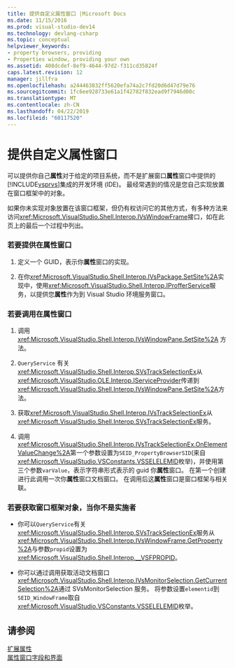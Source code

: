 ```yaml
---
title: 提供自定义属性窗口 |Microsoft Docs
ms.date: 11/15/2016
ms.prod: visual-studio-dev14
ms.technology: devlang-csharp
ms.topic: conceptual
helpviewer_keywords:
- property browsers, providing
- Properties window, providing your own
ms.assetid: 408dcdef-8ef9-4644-97d2-f311cd35824f
caps.latest.revision: 12
manager: jillfra
ms.openlocfilehash: a244463832ff5620efa74a2c7fd20d6d47d79e76
ms.sourcegitcommit: 1fc6ee928733e61a1f42782f832ead9f7946d00c
ms.translationtype: MT
ms.contentlocale: zh-CN
ms.lasthandoff: 04/22/2019
ms.locfileid: "60117520"
---
```

# <a name="providing-a-custom-properties-window"></a>提供自定义属性窗口
可以提供你自己**属性**对于给定的项目系统，而不是扩展窗口**属性**窗口中提供的[!INCLUDE[vsprvs](../includes/vsprvs-md.md)]集成的开发环境 (IDE)。 最经常遇到的情况是您自己实现放置在窗口框架中的对象。  
  
 如果你未实现对象放置在该窗口框架，但仍有权访问它的其他方式，有多种方法来访问<xref:Microsoft.VisualStudio.Shell.Interop.IVsWindowFrame>接口，如在此页上的最后一个过程中列出。  
  
### <a name="to-provide-your-properties-window"></a>若要提供在属性窗口  
  
1. 定义一个 GUID，表示你**属性**窗口的实现。  
  
2. 在你<xref:Microsoft.VisualStudio.Shell.Interop.IVsPackage.SetSite%2A>实现中，使用<xref:Microsoft.VisualStudio.Shell.Interop.IProfferService>服务，以提供您**属性**作为到 Visual Studio 环境服务窗口。  
  
### <a name="to-call-your-properties-window"></a>若要调用在属性窗口  
  
1. 调用 <xref:Microsoft.VisualStudio.Shell.Interop.IVsWindowPane.SetSite%2A> 方法。  
  
2. `QueryService` 有关<xref:Microsoft.VisualStudio.Shell.Interop.SVsTrackSelectionEx>从<xref:Microsoft.VisualStudio.OLE.Interop.IServiceProvider>传递到<xref:Microsoft.VisualStudio.Shell.Interop.IVsWindowPane.SetSite%2A>方法。  
  
3. 获取<xref:Microsoft.VisualStudio.Shell.Interop.IVsTrackSelectionEx>从<xref:Microsoft.VisualStudio.Shell.Interop.SVsTrackSelectionEx>服务。  
  
4. 调用<xref:Microsoft.VisualStudio.Shell.Interop.IVsTrackSelectionEx.OnElementValueChange%2A>第一个参数设置为`SEID_PropertyBrowserSID`(来自<xref:Microsoft.VisualStudio.VSConstants.VSSELELEMID>枚举)，并使用第三个参数`varValue`，表示字符串形式表示的 guid 你**属性**窗口。 在第一个创建进行此调用一次你**属性**窗口文档窗口。 在调用后这**属性**窗口是窗口框架与相关联。  
  
### <a name="to-obtain-the-window-frame-object-when-you-are-not-the-implementer"></a>若要获取窗口框架对象，当你不是实施者  
  
- 你可以`QueryService`有关<xref:Microsoft.VisualStudio.Shell.Interop.SVsTrackSelectionEx>服务从<xref:Microsoft.VisualStudio.Shell.Interop.IVsWindowFrame.GetProperty%2A>与参数`propid`设置为<xref:Microsoft.VisualStudio.Shell.Interop.__VSFPROPID>。  
  
- 你可以通过调用获取活动文档窗口<xref:Microsoft.VisualStudio.Shell.Interop.IVsMonitorSelection.GetCurrentSelection%2A>通过 SVsMonitorSelection 服务。 将参数设置`elementid`到`SEID_WindowFrame`取自<xref:Microsoft.VisualStudio.VSConstants.VSSELELEMID>枚举。  
  
## <a name="see-also"></a>请参阅  
 [扩展属性](../extensibility/internals/extending-properties.md)   
 [属性窗口字段和界面](../extensibility/internals/properties-window-fields-and-interfaces.md)